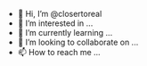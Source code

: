 - 👋 Hi, I’m @closertoreal
- 👀 I’m interested in ...
- 🌱 I’m currently learning ...
- 💞️ I’m looking to collaborate on ...
- 📫 How to reach me ...

<!---
closertoreal/closertoreal is a ✨ special ✨ repository because its `README.md` (this file) appears on your GitHub profile.
You can click the Preview link to take a look at your changes.
--->
